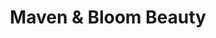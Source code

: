 ---
title: "Maven & Bloom Beauty"
url: /newtown-square/maven-and-bloom-beauty/
shop: hairdresser
---